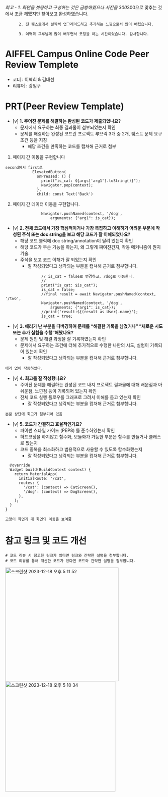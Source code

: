  *회고
        - 1. 화면을 셋팅하고 구성하는 것은 금방하였으나 사진을 300*300으로 맞추는 것에서 조금 헤맸지만 찾아보고 완성하였습니다.
        
          2. 전 퀘스트에서 살짝씩 업그레이드하고 추가하는 느낌으로서 많이 배웠습니다.
          
          3. 이혁희 그루님께 많이 배우면서 코딩을 하는 시간이었습니다. 감사합니다.

# AIFFEL Campus Online Code Peer Review Templete
- 코더 : 이혁희 & 김대선
- 리뷰어 :  강임구


# PRT(Peer Review Template)
- [v]  **1. 주어진 문제를 해결하는 완성된 코드가 제출되었나요?**
    - 문제에서 요구하는 최종 결과물이 첨부되었는지 확인
    - 문제를 해결하는 완성된 코드란 프로젝트 루브릭 3개 중 2개, 
    퀘스트 문제 요구조건 등을 지칭
        - 해당 조건을 만족하는 코드를 캡쳐해 근거로 첨부

1. 페이지 간 이동을 구현합니다

```
second에서 first로
            ElevatedButton(
              onPressed: () {
                print("is_cat: ${args['arg1'].toString()}");
                Navigator.pop(context);
              },
              child: const Text('Back')
```

2. 페이지 간 데이터 이동을 구현합니다.

```
                Navigator.pushNamed(context, '/dog',
                    arguments: {"arg1": is_cat});

```


    
- [v]  **2. 전체 코드에서 가장 핵심적이거나 가장 복잡하고 이해하기 어려운 부분에 작성된 
주석 또는 doc string을 보고 해당 코드가 잘 이해되었나요?**
    - 해당 코드 블럭에 doc string/annotation이 달려 있는지 확인
    - 해당 코드가 무슨 기능을 하는지, 왜 그렇게 짜여진건지, 작동 메커니즘이 뭔지 기술.
    - 주석을 보고 코드 이해가 잘 되었는지 확인
        - 잘 작성되었다고 생각되는 부분을 캡쳐해 근거로 첨부합니다.

```
                // is_cat = false로 변경하고, /dog로 이동한다.
                //
                print("is_cat: $is_cat");
                is_cat = false;
                //final result = await Navigator.pushNamed(context, '/two',
                Navigator.pushNamed(context, '/dog',
                    arguments: {"arg1": is_cat});
                //print('result:${(result as User).name}');
                is_cat = true;
```
      
- [v]  **3. 에러가 난 부분을 디버깅하여 문제를 “해결한 기록을 남겼거나” 
”새로운 시도 또는 추가 실험을 수행”해봤나요?**
    - 문제 원인 및 해결 과정을 잘 기록하였는지 확인
    - 문제에서 요구하는 조건에 더해 추가적으로 수행한 나만의 시도, 
    실험이 기록되어 있는지 확인
        - 잘 작성되었다고 생각되는 부분을 캡쳐해 근거로 첨부합니다.

```
에러 없이 작동하였다.
```
     
- [v]  **4. 회고를 잘 작성했나요?**
    - 주어진 문제를 해결하는 완성된 코드 내지 프로젝트 결과물에 대해
    배운점과 아쉬운점, 느낀점 등이 기록되어 있는지 확인
    - 전체 코드 실행 플로우를 그래프로 그려서 이해를 돕고 있는지 확인
        - 잘 작성되었다고 생각되는 부분을 캡쳐해 근거로 첨부합니다.

```
본문 상단에 회고가 첨부되어 있음
```
    
- [v]  **5. 코드가 간결하고 효율적인가요?**
    - 파이썬 스타일 가이드 (PEP8) 를 준수하였는지 확인
    - 하드코딩을 하지않고 함수화, 모듈화가 가능한 부분은 함수를 만들거나 클래스로 짰는지
    - 코드 중복을 최소화하고 범용적으로 사용할 수 있도록 함수화했는지
        - 잘 작성되었다고 생각되는 부분을 캡쳐해 근거로 첨부합니다.

```
  @override
  Widget build(BuildContext context) {
    return MaterialApp(
      initialRoute: '/cat',
      routes: {
        '/cat': (context) => CatScreen(),
        '/dog': (context) => DogScreen(),
      },
    );
  }
}

고양이 화면과 개 화면의 이동을 보여줌
```


# 참고 링크 및 코드 개선
```
# 코드 리뷰 시 참고한 링크가 있다면 링크와 간략한 설명을 첨부합니다.
# 코드 리뷰를 통해 개선한 코드가 있다면 코드와 간략한 설명을 첨부합니다.
```
<img width="360" alt="스크린샷 2023-12-18 오후 5 11 52" src="https://github.com/style4da/AIFFEL_Quest/assets/144193737/a114be32-c9bb-4e50-abfb-9b921e26683f">
<img width="350" alt="스크린샷 2023-12-18 오후 5 10 34" src="https://github.com/style4da/AIFFEL_Quest/assets/144193737/8b35cf36-c2f1-4d78-bf15-d301c53739d0">



